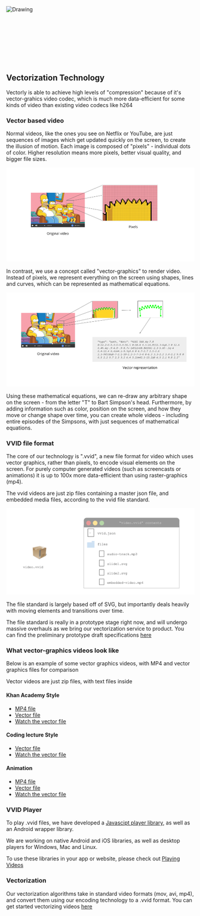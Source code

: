 
<img src="../img/title.svg" alt="Drawing" style="height: 150px; display: block; margin: auto;"/>


## Vectorization Technology

Vectorly is able to achieve high levels of "compression" because of it's vector-grahics video codec, which is much more data-efficient for some kinds of video than existing video codecs like h264


### Vector based video

Normal videos, like the ones you see on Netflix or YouTube, are just sequences of images which get updated quickly on the screen, to create the illusion of motion. Each image is composed of "pixels" - individual dots of color. Higher resolution means more pixels, better visual quality, and bigger file sizes.

![Pixel-Based](img/pixels.png)

In contrast, we use a concept called "vector-graphics" to render video. Instead of pixels, we represent everything on the screen using shapes, lines and curves, which can be represented as mathematical equations.


![Vector-Based](img/vector2.png)


Using these mathematical equations, we can re-draw any arbitrary shape on the screen - from the letter "T" to Bart Simpson's head. Furthermore, by adding information such as color, position on the screen, and how they move or change shape over time, you can create whole videos - including entire episodes of the Simpsons, with just sequences of mathematical equations.



### VVID file format


The core of our technology is ".vvid", a new file format for video which uses vector graphics, rather than pixels, to encode visual elements on the screen. For purely computer generated videos (such as screencasts or animations) it is up to 100x more data-efficient than using raster-graphics (mp4). 


The vvid videos are just zip files containing a master json file, and embedded media files, according to the vvid file standard.
 
 
 ![VVID](img/vvid.png)


The file standard is largely based off of SVG, but importantly deals heavily with moving elements and transitions over time.


The file standard is really in a prototype stage right now, and will undergo massive overhauls as we bring our vectorization service to product. You can find the preliminary prototype draft specifications [here](https://docs.google.com/document/d/1z4cqAmHZnFFYAt9elYkwj1z4_dywjA78BzOmQ_0liPc/edit?usp=sharing)


### What vector-graphics videos look like

Below is an example of some vector graphics videos, with MP4 and vector graphics files for comparison

Vector videos are just zip files, with text files inside

#### Khan Academy Style
* [MP4 file](https://vectorly.io/demo/1/khan.mp4)
* [Vector file](https://s3-us-west-2.amazonaws.com/vv-lrn-dist-public/khan-academy-style.lrn)
* [Watch the vector file](https://vectorly.io/demo/1/)

#### Coding lecture Style
* [Vector file](https://s3-us-west-2.amazonaws.com/vv-lrn-dist-public/coding-demo.lrn)
* [Watch the vector file](https://api.dotlearn.io/embed/alpha/coding-demo)

#### Animation
* [MP4 file](https://vectorly.io/demo/5/animation-demo.mp4)
* [Vector file](https://www.vectorly.io/demo/5/archive.zip)
* [Watch the vector file](https://vectorly.io/demo/5/)



### VVID Player

To play .vvid files, we have developed a [Javascipt player library](https://github.com/dotLearn/Vectorized-Video-Player-Javascript), as well as an Android wrapper library. 

We are working on native Android and iOS libraries, as well as desktop players for Windows, Mac and Linux.
 
 To use these libraries in your app or website, please check out [Playing Videos](playing.md)



### Vectorization

Our vectorization algorithms take in standard video formats (mov, avi, mp4), and convert them using our encoding technology to a .vvid format. You can get started vectorizing videos [here](https://dashboard.vectorly.io/signup)



<script>
    window.intercomSettings = {
        app_id: "g1cpn78z"
    };
</script>
<script>(function(){var w=window;var ic=w.Intercom;if(typeof ic==="function"){ic('reattach_activator');ic('update',w.intercomSettings);}else{var d=document;var i=function(){i.c(arguments);};i.q=[];i.c=function(args){i.q.push(args);};w.Intercom=i;var l=function(){var s=d.createElement('script');s.type='text/javascript';s.async=true;s.src='https://widget.intercom.io/widget/g1cpn78z';var x=d.getElementsByTagName('script')[0];x.parentNode.insertBefore(s,x);};if(w.attachEvent){w.attachEvent('onload',l);}else{w.addEventListener('load',l,false);}}})();</script>
